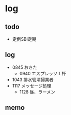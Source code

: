 #  log

## todo

- 定例SBI定期

## log

- 0845 おきた
  - 0940 エスプレッソ１杯
- 1043 排水管清掃業者
- 1117 メッセージ処理
  - 1128 昼、ラーメン

## memo

